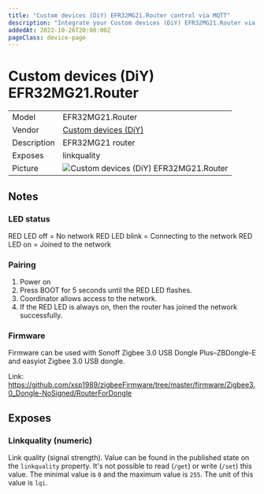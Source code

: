 ```yaml
---
title: "Custom devices (DiY) EFR32MG21.Router control via MQTT"
description: "Integrate your Custom devices (DiY) EFR32MG21.Router via Zigbee2MQTT with whatever smart home infrastructure you are using without the vendor's bridge or gateway."
addedAt: 2022-10-26T20:00:00Z
pageClass: device-page
---
```


<!-- !!!! -->
<!-- ATTENTION: This file is auto-generated through docgen! -->
<!-- You can only edit the "Notes"-Section between the two comment lines "Notes BEGIN" and "Notes END". -->
<!-- Do not use h1 or h2 heading within "## Notes"-Section. -->
<!-- !!!! -->

# Custom devices (DiY) EFR32MG21.Router

|     |     |
|-----|-----|
| Model | EFR32MG21.Router  |
| Vendor  | [Custom devices (DiY)](/supported-devices/#v=Custom%20devices%20(DiY))  |
| Description | EFR32MG21 router |
| Exposes | linkquality |
| Picture | ![Custom devices (DiY) EFR32MG21.Router](https://www.zigbee2mqtt.io/images/devices/EFR32MG21.Router.png) |


<!-- Notes BEGIN: You can edit here. Add "## Notes" headline if not already present. -->
## Notes

### LED status

RED LED off = No network
RED LED blink = Connecting to the network
RED LED on = Joined to the network

### Pairing

1) Power on
2) Press BOOT for 5 seconds until the RED LED flashes.
3) Coordinator allows access to the network.
4) If the RED LED is always on, then the router has joined the network successfully.

### Firmware

Firmware can be used with Sonoff Zigbee 3.0 USB Dongle Plus–ZBDongle-E and easyiot Zigbee 3.0 USB dongle.

Link: https://github.com/xsp1989/zigbeeFirmware/tree/master/firmware/Zigbee3.0_Dongle-NoSigned/RouterForDongle
<!-- Notes END: Do not edit below this line -->




## Exposes

### Linkquality (numeric)
Link quality (signal strength).
Value can be found in the published state on the `linkquality` property.
It's not possible to read (`/get`) or write (`/set`) this value.
The minimal value is `0` and the maximum value is `255`.
The unit of this value is `lqi`.

